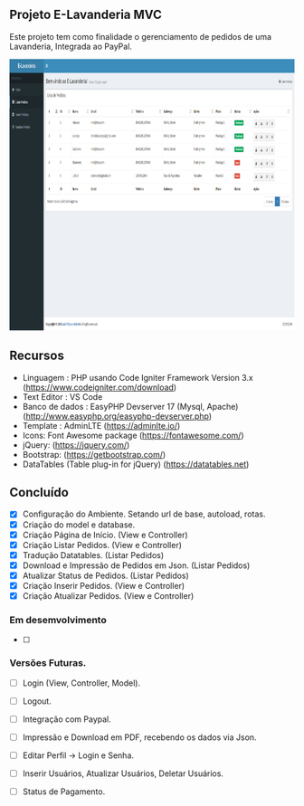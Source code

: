 ## Projeto E-Lavanderia MVC
Este projeto tem como finalidade o gerenciamento de pedidos de uma Lavanderia, Integrada ao PayPal.


 <img width="960" height="480" src="https://raw.githubusercontent.com/LuizFelipeNeves/E-Lavanderia-MVC/master/src/imagens/1.PNG">

## Recursos
 * Linguagem : PHP usando Code Igniter Framework Version 3.x (https://www.codeigniter.com/download)
 * Text Editor : VS Code
 * Banco de dados : EasyPHP Devserver 17 (Mysql, Apache) (http://www.easyphp.org/easyphp-devserver.php)
 * Template : AdminLTE (https://adminlte.io/)
 * Icons: Font Awesome package (https://fontawesome.com/) 
 * jQuery: (https://jquery.com/)
 * Bootstrap: (https://getbootstrap.com/)
 * DataTables (Table plug-in for jQuery) (https://datatables.net)

## Concluído
 * [x] Configuração do Ambiente. Setando url de base, autoload, rotas.
 * [x] Criação do model e database.
 * [x] Criação Página de Início. (View e Controller)
 * [x] Criação Listar Pedidos. (View e Controller)
 * [x] Tradução Datatables. (Listar Pedidos)
 * [x] Download e Impressão de Pedidos em Json. (Listar Pedidos)
 * [x] Atualizar Status de Pedidos. (Listar Pedidos)
 * [x] Criação Inserir Pedidos. (View e Controller)
 * [x] Criação Atualizar Pedidos. (View e Controller)

 ### Em desemvolvimento
 * [ ]
	
 ### Versões Futuras.
 * [ ] Login (View, Controller, Model).
 * [ ] Logout.
 * [ ] Integração com Paypal.
 * [ ] Impressão e Download em PDF, recebendo os dados via Json.
 * [ ] Editar Perfil -> Login e Senha.
 * [ ] Inserir Usuários, Atualizar Usuários, Deletar Usuários.
 * [ ] Status de Pagamento.
 
 
